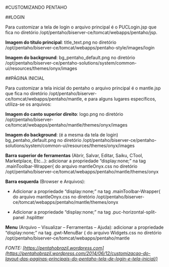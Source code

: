 #CUSTOMIZANDO PENTAHO


##LOGIN

Para customizar a tela de login o arquivo principal é o PUCLogin.jsp que fica no diretório /opt/pentaho/biserver-ce/tomcat/webapps/pentaho/jsp.

**Imagem do título principal**: title_text.png no diretório /opt/pentaho/biserver-ce/tomcat/webapps/pentaho-style/images/login

**Imagem do background**: bg_pentaho_default.png no diretório /opt/pentaho/biserver-ce/pentaho-solutions/system/common-ui/resources/themes/onyx/images

##PÁGINA INICIAL

Para customizar a tela inicial do pentaho o arquivo principal é o mantle.jsp que fica no diretório /opt/pentaho/biserver-ce/tomcat/webapps/pentaho/mantle, e para alguns lugares específicos, utiliza-se os arquivos:

**Imagem do canto superior direito**: logo.png no diretório /opt/pentaho/biserver-ce/tomcat/webapps/pentaho/mantle/themes/onyx/images

**Imagem do background**: (é a mesma da tela de login) bg_pentaho_default.png no diretório /opt/pentaho/biserver-ce/pentaho-solutions/system/common-ui/resources/themes/onyx/images
    
 
**Barra superior de ferramentas** (Abrir, Salvar, Editar, Saiku, CTool, Marketplace, Etc…): adicionar a propriedade “display:none;” na tag .mainToolbar-Wrapper{ do arquivo mantleOnyx.css no diretório /opt/pentaho/biserver-ce/tomcat/webapps/pentaho/mantle/themes/onyx

**Barra esquerda** (Browser e Arquivos): 
  
- Adicionar a propriedade “display:none;” na tag .mainToolbar-Wrapper{ do arquivo mantleOnyx.css no diretório /opt/pentaho/biserver-ce/tomcat/webapps/pentaho/mantle/themes/onyx

- Adicionar a propriedade “display:none;” na tag .puc-horizontal-split-panel .hsplitter

**Menu** (Arquivo – Visualizar – Ferramentas – Ajuda): adicionar a propriedade “display:none;” na tag .gwt-MenuBar { do arquivo Widgets.css no diretório /opt/pentaho/biserver-ce/tomcat/webapps/pentaho/mantle



*FONTE: [https://pentahobrazil.wordpress.com](https://pentahobrazil.wordpress.com/2014/06/12/customizacao-do-layout-das-paginas-principais-do-pentaho-tela-de-login-e-tela-inicial/)*


